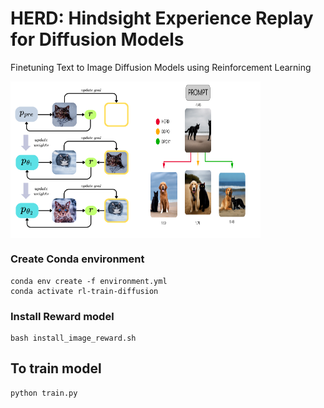 # HERD: Hindsight Experience Replay for Diffusion Models
Finetuning Text to Image Diffusion Models using Reinforcement Learning

<div style="display: flex;">
<img src="img/HERD_diagram.png" alt="Image Description" width="200" />
<img src="img/IR_diagram.png" alt="Image Description" width="200" />
</div>


### Create Conda environment
```
conda env create -f environment.yml
conda activate rl-train-diffusion
```

### Install Reward model
```
bash install_image_reward.sh
```

## To train model
```
python train.py
```
